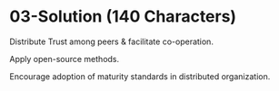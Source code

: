 # 03-Solution (140 Characters)

Distribute Trust among peers & facilitate co-operation.

Apply open-source methods.

Encourage adoption of maturity standards in distributed organization.

